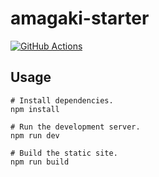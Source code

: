 # amagaki-starter

[![GitHub Actions](https://github.com/blinkkcode/amagaki-starter/workflows/Build%20site/badge.svg)](https://github.com/blinkkcode/amagaki-starter/actions)

## Usage

```
# Install dependencies.
npm install

# Run the development server.
npm run dev

# Build the static site.
npm run build
```
